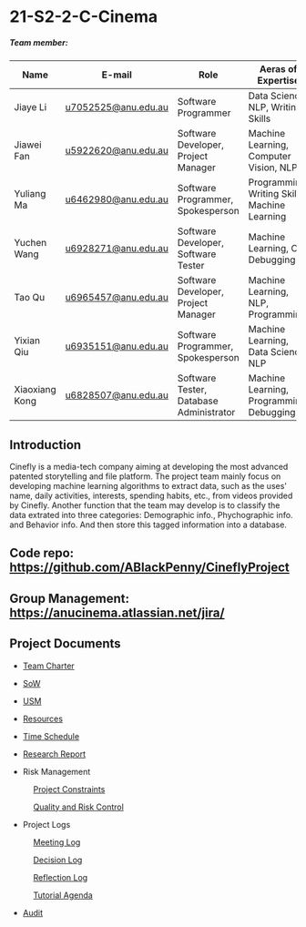 # 21-S2-2-C-Cinema

##### Team member:

| Name | E-mail | Role | Aeras of Expertise  |
|-----------------|------------------------------|----------------------------------------------------------------------------|-------------------------------------------------------------|
| Jiaye Li  | u7052525@anu.edu.au | Software Programmer |Data Science, NLP, Writing Skills |
| Jiawei Fan | u5922620@anu.edu.au | Software Developer, Project Manager| Machine Learning, Computer Vision, NLP|
| Yuliang Ma| u6462980@anu.edu.au | Software Programmer, Spokesperson | Programming, Writing Skills, Machine Learning |
| Yuchen Wang | u6928271@anu.edu.au | Software Developer, Software Tester | Machine Learning, CV, Debugging |
| Tao Qu | u6965457@anu.edu.au | Software Developer, Project Manager | Machine Learning, NLP, Programming |
| Yixian Qiu | u6935151@anu.edu.au |Software Programmer, Spokesperson | Machine Learning, Data Science, NLP |
| Xiaoxiang Kong | u6828507@anu.edu.au | Software Tester, Database Administrator | Machine Learning, Programming, Debugging |

## Introduction
Cinefly is a media-tech company aiming at developing the most advanced patented storytelling and file platform. The project team mainly focus on developing machine learning algorithms to extract data, such as the uses' name, daily activities, interests, spending habits, etc., from videos provided by Cinefly. Another function that the team may develop is to classify the data extrated into three categories: Demographic info., Phychographic info. and Behavior info. And then store this tagged information into a database.

## Code repo:  https://github.com/ABlackPenny/CineflyProject
## Group Management:  https://anucinema.atlassian.net/jira/

## Project Documents
*  [Team Charter](01_Team_Charter/)
*  [SoW](07_Statement%20of%20Work/)
*  [USM](09_Time_Schedule/USM_cinema.jpg)
*  [Resources](06_Resources/Tools_and_Resources.md)
*  [Time Schedule](09_Time_Schedule/)
*  [Research Report](12%20Documentations/)
*  Risk Management

   &emsp;  [Project Constraints](02%20Constraints/)
   
   &emsp;  [Quality and Risk Control](03%20Quaility%20and%20Risk%20Control/)
*  Project Logs  

   &emsp;  [Meeting Log](05_Meeting_Minutes/)
   
   &emsp;  [Decision Log](04_Decision_Making/Decision_logs.md)
   
   &emsp;  [Reflection Log](13%20Reflection/)
   
   &emsp;  [Tutorial Agenda](11_Tutorial_Agenda/)
   
*  [Audit](Audit%201/)


